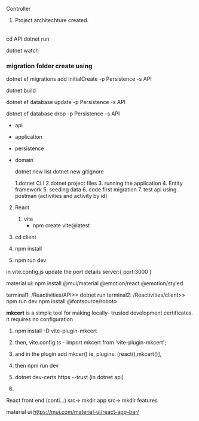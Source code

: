 Controller
  1. Project architechture created.
######
cd API
dotnet run

dotnet watch

### migration folder create using
dotnet ef migrations add InitialCreate -p Persistence -s API

dotnet build

dotnet ef database update -p Persistence  -s API

dotnet ef database drop -p Persistence -s API

- api
- application
- persistence
- domain

  dotnet new list
  dotnet new gitignore

  1.dotnet CLI
  2.dotnet project files
  3. running the application
  4. Entity framework
  5. seeding data
  6. code first migration
  7. test api using postman (activities and activity by id)

2. React
    
    1. vite
       - npm create vite@latest
  2. cd client
  3. npm install
  4. npm run dev
  

 in  vite.config.js update the port details
  server:{
   port:3000
  }

material ui: 
npm install @mui/material @emotion/react @emotion/styled

terminal1: /Reactivities/API>> dotnet run
terminal2: /Reactivities/client>> npm run dev
npm install @fontsource/roboto

**mkcert** is a simple tool for making locally- trusted development certificates. it requires no configuration

1. npm install -D vite-plugin-mkcert
     
2. then, vite.config.ts  - import mkcert from 'vite-plugin-mkcert';
3.  and in the plugin  add mkcer() ie,   plugins: [react(),mkcert()],

4. then npm run dev
5. dotnet dev-certs https --trust (in dotnet api)
6. 


React front end (conti...)
src-> mkdir app
src-> mkdir features


material ui
https://mui.com/material-ui/react-app-bar/
